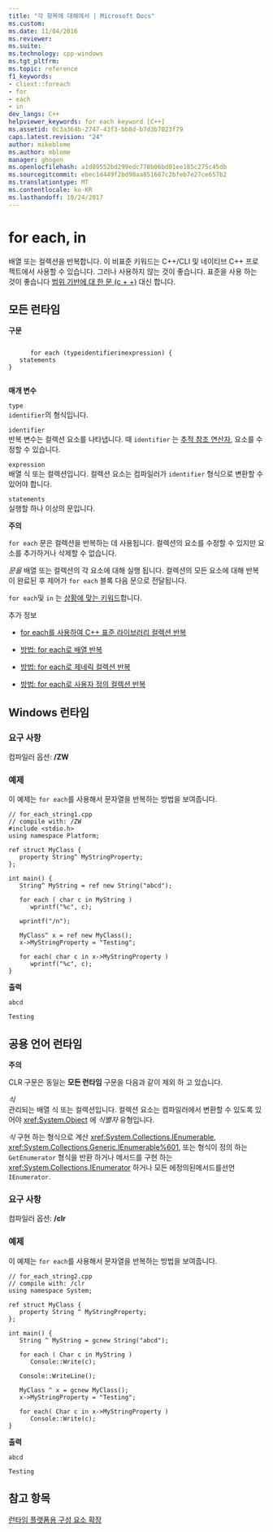 ```yaml
---
title: "각 항목에 대해에서 | Microsoft Docs"
ms.custom: 
ms.date: 11/04/2016
ms.reviewer: 
ms.suite: 
ms.technology: cpp-windows
ms.tgt_pltfrm: 
ms.topic: reference
f1_keywords:
- cliext::foreach
- for
- each
- in
dev_langs: C++
helpviewer_keywords: for each keyword [C++]
ms.assetid: 0c3a364b-2747-43f3-bb8d-b7d3b7023f79
caps.latest.revision: "24"
author: mikeblome
ms.author: mblome
manager: ghogen
ms.openlocfilehash: a1d89552bd299edc778b06bd01ee185c275c45db
ms.sourcegitcommit: ebec1d449f2bd98aa851667c2bfeb7e27ce657b2
ms.translationtype: MT
ms.contentlocale: ko-KR
ms.lasthandoff: 10/24/2017
---
```

# <a name="for-each-in"></a>for each, in
배열 또는 컬렉션을 반복합니다. 이 비표준 키워드는 C++/CLI 및 네이티브 C++ 프로젝트에서 사용할 수 있습니다. 그러나 사용하지 않는 것이 좋습니다. 표준을 사용 하는 것이 좋습니다 [범위 기반에 대 한 문 (c + +)](../cpp/range-based-for-statement-cpp.md) 대신 합니다.  
  
## <a name="all-runtimes"></a>모든 런타임  
 **구문**  
  
```  
  
      for each (typeidentifierinexpression) {  
   statements  
}  
  
```  
  
 **매개 변수**  
  
 `type`  
 `identifier`의 형식입니다.  
  
 `identifier`  
 반복 변수는 컬렉션 요소를 나타냅니다.  때 `identifier` 는 [추적 참조 연산자](../windows/tracking-reference-operator-cpp-component-extensions.md), 요소를 수정할 수 있습니다.  
  
 `expression`  
 배열 식 또는 컬렉션입니다. 컬렉션 요소는 컴파일러가 `identifier` 형식으로 변환할 수 있어야 합니다.  
  
 `statements`  
 실행할 하나 이상의 문입니다.  
  
 **주의**  
  
 `for each` 문은 컬렉션을 반복하는 데 사용됩니다. 컬렉션의 요소를 수정할 수 있지만 요소를 추가하거나 삭제할 수 없습니다.  
  
 *문을* 배열 또는 컬렉션의 각 요소에 대해 실행 됩니다. 컬렉션의 모든 요소에 대해 반복이 완료된 후 제어가 `for each` 블록 다음 문으로 전달됩니다.  
  
 `for each`및 `in` 는 [상황에 맞는 키워드](../windows/context-sensitive-keywords-cpp-component-extensions.md)합니다.  
  
 추가 정보  
  
-   [for each를 사용하여 C++ 표준 라이브러리 컬렉션 반복](../dotnet/iterating-over-stl-collection-by-using-for-each.md)  
  
-   [방법: for each로 배열 반복](../dotnet/how-to-iterate-over-arrays-with-for-each.md)  
  
-   [방법: for each로 제네릭 컬렉션 반복](../dotnet/how-to-iterate-over-a-generic-collection-with-for-each.md)  
  
-   [방법: for each로 사용자 정의 컬렉션 반복](../dotnet/how-to-iterate-over-a-user-defined-collection-with-for-each.md)  
  
## <a name="windows-runtime"></a>Windows 런타임  
  
### <a name="requirements"></a>요구 사항  
 컴파일러 옵션: **/ZW**  
  
### <a name="example"></a>예제  
 이 예제는 `for each`를 사용해서 문자열을 반복하는 방법을 보여줍니다.  
  
```  
// for_each_string1.cpp  
// compile with: /ZW  
#include <stdio.h>  
using namespace Platform;  
  
ref struct MyClass {  
   property String^ MyStringProperty;  
};  
  
int main() {  
   String^ MyString = ref new String("abcd");  
  
   for each ( char c in MyString )  
      wprintf("%c", c);  
  
   wprintf("/n");  
  
   MyClass^ x = ref new MyClass();  
   x->MyStringProperty = "Testing";  
  
   for each( char c in x->MyStringProperty )  
      wprintf("%c", c);  
}  
```  
  
 **출력**  
  
```Output  
abcd  
  
Testing  
```  
  
## <a name="common-language-runtime"></a>공용 언어 런타임 
 **주의**  
  
 CLR 구문은 동일는 **모든 런타임** 구문을 다음과 같이 제외 하 고 있습니다.  
  
 *식*  
 관리되는 배열 식 또는 컬렉션입니다. 컬렉션 요소는 컴파일러에서 변환할 수 있도록 있어야 <xref:System.Object> 에 *식별자* 유형입니다.  
  
 *식* 구현 하는 형식으로 계산 <xref:System.Collections.IEnumerable>, <xref:System.Collections.Generic.IEnumerable%601>, 또는 형식이 정의 하는 `GetEnumerator` 형식을 반환 하거나 메서드를 구현 하는 <xref:System.Collections.IEnumerator> 하거나 모든 에정의된메서드를선언`IEnumerator`.  
  
### <a name="requirements"></a>요구 사항  
 컴파일러 옵션: **/clr**  
  
### <a name="example"></a>예제  
 이 예제는 `for each`를 사용해서 문자열을 반복하는 방법을 보여줍니다.  
  
```  
// for_each_string2.cpp  
// compile with: /clr  
using namespace System;  
  
ref struct MyClass {  
   property String ^ MyStringProperty;  
};  
  
int main() {  
   String ^ MyString = gcnew String("abcd");  
  
   for each ( Char c in MyString )  
      Console::Write(c);  
  
   Console::WriteLine();  
  
   MyClass ^ x = gcnew MyClass();  
   x->MyStringProperty = "Testing";  
  
   for each( Char c in x->MyStringProperty )  
      Console::Write(c);  
}  
```  
  
 **출력**  
  
```Output  
abcd  
  
Testing   
```  
  
## <a name="see-also"></a>참고 항목  
 [런타임 플랫폼용 구성 요소 확장](../windows/component-extensions-for-runtime-platforms.md)